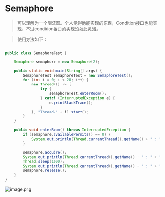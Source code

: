 # Semaphore

> 可以理解为一个限流器。个人觉得他能实现的东西，Condition接口也能实现，不过condition接口的实现没如此灵活。


> 使用方法如下：


```java

public class SemaphoreTest {

    Semaphore semaphore = new Semaphore(2);

    public static void main(String[] args) {
        SemaphoreTest semaphoreTest = new SemaphoreTest();
        for (int i = 0; i < 20; i++) {
            new Thread(() -> {
                try {
                    semaphoreTest.enterRoom();
                } catch (InterruptedException e) {
                    e.printStackTrace();
                }
            }, "Thread-" + i).start();
        }
    }

    public void enterRoom() throws InterruptedException {
        if (semaphore.availablePermits() == 0) {
            System.out.println(Thread.currentThread().getName() + " : " + "被禁止访问了...");
        }

        semaphore.acquire();
        System.out.println(Thread.currentThread().getName() + " : " + "成功进入房间，开始嗨皮。");
        Thread.sleep(1000);
        System.out.println(Thread.currentThread().getName() + " : " + "离开了房间。");
        semaphore.release();
    }
}
```

![image.png](https://cdn.nlark.com/yuque/0/2021/png/454950/1632642478838-cb8d9825-d7c9-4bf3-a73c-a7bf85fcbb16.png#clientId=ue1929891-386e-4&from=paste&height=931&id=u7778fb83&name=image.png&originHeight=931&originWidth=1814&originalType=binary&ratio=1&size=166678&status=done&style=none&taskId=u72442b7c-6827-41c8-bf05-363fb49109f&width=1814)
